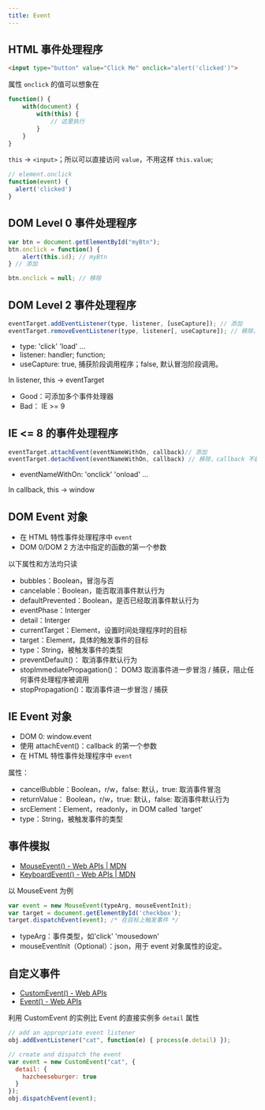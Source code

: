 ```yaml
---
title: Event
---
```


## HTML 事件处理程序

```html
<input type="button" value="Click Me" onclick="alert('clicked')">
```

属性 `onclick` 的值可以想象在

```javascript
function() {
    with(document) {
        with(this) {
            // 这里执行
        }
    }
}
```

`this` -> `<input>`；所以可以直接访问 `value`，不用这样 `this.value`;

```javascript
// element.onclick
function(event) {
  alert('clicked')
}
```

## DOM Level 0 事件处理程序

```javascript
var btn = document.getElementById("myBtn");
btn.onclick = function() {
    alert(this.id); // myBtn
} // 添加

btn.onclick = null; // 移除
```

## DOM Level 2 事件处理程序

```javascript
eventTarget.addEventListener(type, listener, [useCapture]); // 添加
eventTarget.removeEventListener(type, listener[, useCapture]); // 移除，listener 不能是匿名函数
```

- type: 'click' 'load' ...
- listener: handler; function;
- useCapture: true, 捕获阶段调用程序；false, 默认冒泡阶段调用。

In listener, this -> eventTarget

- Good：可添加多个事件处理器
- Bad： IE >= 9

## IE <= 8 的事件处理程序

```javascript
eventTarget.attachEvent(eventNameWithOn, callback)// 添加
eventTarget.detachEvent(eventNameWithOn, callback) // 移除，callback 不能是匿名函数
```

- eventNameWithOn: 'onclick' 'onload' ...

In callback, this -> window

## DOM Event 对象

- 在 HTML 特性事件处理程序中 `event`
- DOM 0/DOM 2 方法中指定的函数的第一个参数

以下属性和方法均只读

- bubbles：Boolean，冒泡与否
- cancelable：Boolean，能否取消事件默认行为
- defaultPrevented：Boolean，是否已经取消事件默认行为
- eventPhase：Interger
- detail：Interger
- currentTarget：Element，设置时间处理程序时的目标
- target：Element，具体的触发事件的目标
- type：String，被触发事件的类型
- preventDefault()： 取消事件默认行为
- stopImmediatePropagation()： DOM3 取消事件进一步冒泡 / 捕获，阻止任何事件处理程序被调用
- stopPropagation()：取消事件进一步冒泡 / 捕获

## IE Event 对象

- DOM 0: window.event
- 使用 attachEvent()：callback 的第一个参数
- 在 HTML 特性事件处理程序中 `event`

属性：

- cancelBubble：Boolean，r/w，false: 默认，true: 取消事件冒泡
- returnValue： Boolean，r/w，true: 默认，false: 取消事件默认行为
- srcElement：Element，readonly，in DOM called `target'
- type：String，被触发事件的类型

## 事件模拟

- [MouseEvent() - Web APIs \| MDN](https://developer.mozilla.org/en-US/docs/Web/API/MouseEvent/MouseEvent)
- [KeyboardEvent() - Web APIs \| MDN](https://developer.mozilla.org/en-US/docs/Web/API/KeyboardEvent/KeyboardEvent)

以 MouseEvent 为例

```javascript
var event = new MouseEvent(typeArg, mouseEventInit);
var target = document.getElementById('checkbox');
target.dispatchEvent(event); /* 在目标上触发事件 */
```

- typeArg：事件类型，如'click' 'mousedown'
- mouseEventInit（Optional）：json，用于 event 对象属性的设定。

## 自定义事件

- [CustomEvent() - Web APIs](https://developer.mozilla.org/en-US/docs/Web/API/CustomEvent/CustomEvent)
- [Event() - Web APIs](https://developer.mozilla.org/en-US/docs/Web/API/Event/Event)

利用 CustomEvent 的实例比 Event 的直接实例多 `detail` 属性

```javascript
// add an appropriate event listener
obj.addEventListener("cat", function(e) { process(e.detail) });

// create and dispatch the event
var event = new CustomEvent("cat", {
  detail: {
    hazcheeseburger: true
  }
});
obj.dispatchEvent(event);
```

